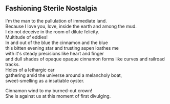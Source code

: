 Fashioning Sterile Nostalgia
----------------------------
I'm the man to the pullulation of immediate land.  
Because I love you, love, inside the earth and among the mud.  
I do not deceive in the room of dilute felicity.  
Multitude of eddies!  
In and out of the blue the cinnamon and the blue  
this bitten evening star and trusting aspen loathes me  
with it's steady precisions like heart and finger  
and dull shades of opaque opaque cinnamon forms like curves and railroad tracks.  
Holes of a lethargic car  
gathering amid the universe around a melancholy boat,  
sweet-smelling as a insatiable oyster.  
  
Cinnamon wind to my burned-out crown!  
She is against us at this moment of first divulging.  
